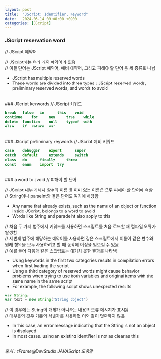 ```yaml
---
layout: post
title:  "JScript: Identifier, Keyword"
date:   2024-03-14 09:00:00 +0900
categories: [JScript]
---
```


### JScript reservation word   
// JScript 예약어   
   
// JScript에는 여러 개의 예약어가 있음   
// 이들 단어는 JScript 예약어, 예비 예약어, 그리고 피해야 할 단어 등 세 종류로 나뉨   
- JScript has multiple reserved words   
- These words are divided into three types : JScript reserved words, preliminary reserved words, and words to avoid   
   
<br />
### JScript keywords   
// JScript 키워드   
   
```javascript
break   false   in      this    void
continue    for     new     true    while
delete  function    null    typeof  with
else    if  return  var
```
   
<br />
### JScript preliminary keywords   
// JScript 예비 키워드   
   
```javascript
case    debugger    export      super
catch   default     extends     switch
class   do      finally     throw
const   enum    import  try
```
   
<br />
### a word to avoid   
// 피해야 할 단어   
   
// JScript 내부 개체나 함수의 이름 등 이미 있는 이름은 모두 피해야 할 단어에 속함   
// String이나 parseInt와 같은 단어도 여기에 해당함   
- Any name that already exists, such as the name of an object or function inside JScript, belongs to a word to avoid   
- Words like String and paradeInt also apply to this   
   
// 처음 두 가지 범주에서 키워드를 사용하면 스크립트를 처음 로드할 때 컴파일 오류가 발생함   
// 세번째 범주에 해당하는 예약어를 사용하면 같은 스크립트에서 이름이 같은 변수와 원래 항목을 모두 사용하려고 할 때 동작에 이상을 일으킬 수 있음   
// 예를 들어 다음과 같은 스크립트는 예기치 못한 결과를 나타냄   
- Using keywords in the first two categories results in compilation errors when first loading the script   
- Using a third category of reserved words might cause behavior problems when trying to use both variables and original items with the same name in the same script   
- For example, the following script shows unexpected results   
   
```javascript
var String;
var text = new String("String object");
```
   
// 이 경우에는 String이 개체가 아니라는 내용의 오류 메시지가 표시됨   
// 대부분의 경우 기존의 식별자를 사용하면 이와 같이 명확하지 않음   
- In this case, an error message indicating that the String is not an object is displayed   
- In most cases, using an existing identifier is not as clear as this   
   
<br />
<cite>출처 : xFrame@DevStudio JAVAScript 도움말</cite>
